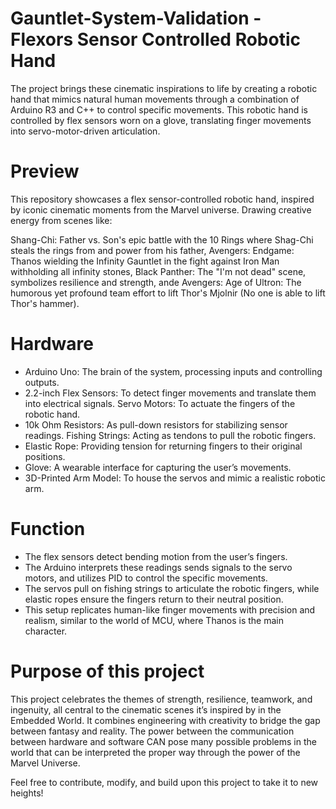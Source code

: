 # Gauntlet-System-Validation - Flexors Sensor Controlled Robotic Hand 
The project brings these cinematic inspirations to life by creating a robotic hand that mimics natural human movements through a combination of Arduino R3 and C++ to control specific movements. This robotic hand is controlled by flex sensors worn on a glove, translating finger movements into servo-motor-driven articulation.

# Preview

This repository showcases a flex sensor-controlled robotic hand, inspired by iconic cinematic moments from the Marvel universe. Drawing creative energy from scenes like:

Shang-Chi: Father vs. Son's epic battle with the 10 Rings where Shag-Chi steals the rings from and power from his father, 
Avengers: Endgame: Thanos wielding the Infinity Gauntlet in the fight against Iron Man withholding all infinity stones,
Black Panther: The "I'm not dead" scene, symbolizes resilience and strength, ande
Avengers: Age of Ultron: The humorous yet profound team effort to lift Thor's Mjolnir (No one is able to lift Thor's hammer).

# Hardware

- Arduino Uno: The brain of the system, processing inputs and controlling outputs.
- 2.2-inch Flex Sensors: To detect finger movements and translate them into electrical signals.
 Servo Motors: To actuate the fingers of the robotic hand.
- 10k Ohm Resistors: As pull-down resistors for stabilizing sensor readings.
 Fishing Strings: Acting as tendons to pull the robotic fingers.
- Elastic Rope: Providing tension for returning fingers to their original positions.
- Glove: A wearable interface for capturing the user’s movements.
- 3D-Printed Arm Model: To house the servos and mimic a realistic robotic arm.

# Function

- The flex sensors detect bending motion from the user’s fingers.
- The Arduino interprets these readings sends signals to the servo motors, and utilizes PID to control the specific movements.
- The servos pull on fishing strings to articulate the robotic fingers, while elastic ropes ensure the fingers return to their neutral position.
- This setup replicates human-like finger movements with precision and realism, similar to the world of MCU, where Thanos is the main character.

# Purpose of this project

This project celebrates the themes of strength, resilience, teamwork, and ingenuity, all central to the cinematic scenes it’s inspired by in the Embedded World. It combines engineering with creativity to bridge the gap between fantasy and reality. The power between the communication between hardware and software CAN pose many possible problems in the world that can be interpreted the proper way through the power of the Marvel Universe. 

Feel free to contribute, modify, and build upon this project to take it to new heights!
